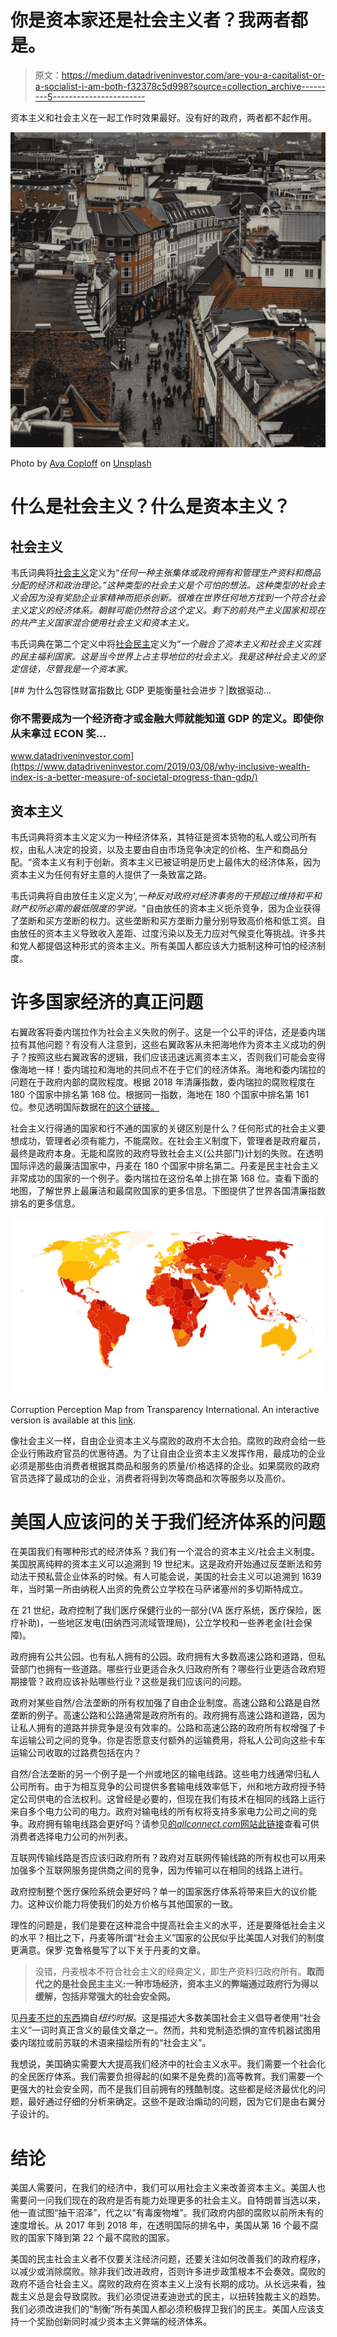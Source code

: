 # 你是资本家还是社会主义者？我两者都是。

> 原文：<https://medium.datadriveninvestor.com/are-you-a-capitalist-or-a-socialist-i-am-both-f32378c5d998?source=collection_archive---------5----------------------->

资本主义和社会主义在一起工作时效果最好。没有好的政府，两者都不起作用。

![](img/6cb59a487165a2947926a0a34914308d.png)

Photo by [Ava Coploff](https://unsplash.com/@avaluria?utm_source=medium&utm_medium=referral) on [Unsplash](https://unsplash.com?utm_source=medium&utm_medium=referral)

# 什么是社会主义？什么是资本主义？

## 社会主义

韦氏词典将[社会主义](https://www.merriam-webster.com/dictionary/socialism)定义为“*任何一种主张集体或政府拥有和管理生产资料和商品分配的经济和政治理论。”这种类型的社会主义是个可怕的想法。这种类型的社会主义会因为没有奖励企业家精神而扼杀创新。很难在世界任何地方找到一个符合社会主义定义的经济体系。朝鲜可能仍然符合这个定义。剩下的前共产主义国家和现在的共产主义国家混合使用社会主义和资本主义。*

韦氏词典在第二个定义中将[社会民主](https://www.merriam-webster.com/dictionary/social%20democracy)定义为“*一个融合了资本主义和社会主义实践的民主福利国家。这是当今世界上占主导地位的社会主义。我是这种社会主义的坚定信徒，尽管我是一个资本家。*

[](https://www.datadriveninvestor.com/2019/03/08/why-inclusive-wealth-index-is-a-better-measure-of-societal-progress-than-gdp/) [## 为什么包容性财富指数比 GDP 更能衡量社会进步？|数据驱动…

### 你不需要成为一个经济奇才或金融大师就能知道 GDP 的定义。即使你从未拿过 ECON 奖…

www.datadriveninvestor.com](https://www.datadriveninvestor.com/2019/03/08/why-inclusive-wealth-index-is-a-better-measure-of-societal-progress-than-gdp/) 

## 资本主义

韦氏词典将资本主义定义为一种经济体系，其特征是资本货物的私人或公司所有权，由私人决定的投资，以及主要由自由市场竞争决定的价格、生产和商品分配。“资本主义有利于创新。资本主义已被证明是历史上最伟大的经济体系，因为资本主义为任何有好主意的人提供了一条致富之路。

韦氏词典将自由放任主义定义为‘*,一种反对政府对经济事务的干预超过维持和平和财产权所必需的最低限度的学说。*“自由放任的资本主义扼杀竞争，因为企业获得了垄断和买方垄断的权力。这些垄断和买方垄断力量分别导致高价格和低工资。自由放任的资本主义导致收入差距、过度污染以及无力应对气候变化等挑战。许多共和党人都提倡这种形式的资本主义。所有美国人都应该大力抵制这种可怕的经济制度。

# 许多国家经济的真正问题

右翼政客将委内瑞拉作为社会主义失败的例子。这是一个公平的评估，还是委内瑞拉有其他问题？有没有人注意到，这些右翼政客从未把海地作为资本主义成功的例子？按照这些右翼政客的逻辑，我们应该迅速远离资本主义，否则我们可能会变得像海地一样！委内瑞拉和海地的共同点不在于它们的经济体系。海地和委内瑞拉的问题在于政府内部的腐败程度。根据 2018 年清廉指数，委内瑞拉的腐败程度在 180 个国家中排名第 168 位。根据同一指数，海地在 180 个国家中排名第 161 位。参见透明国际数据在[的这个链接。](https://www.transparency.org/cpi2018)

社会主义行得通的国家和行不通的国家的关键区别是什么？任何形式的社会主义要想成功，管理者必须有能力，不能腐败。在社会主义制度下，管理者是政府雇员，最终是政府本身。无能和腐败的政府导致社会主义(公共部门)计划的失败。在透明国际评选的最廉洁国家中，丹麦在 180 个国家中排名第二。丹麦是民主社会主义非常成功的国家的一个例子。委内瑞拉在这份名单上排在第 168 位。查看下面的地图，了解世界上最廉洁和最腐败国家的更多信息。下图提供了世界各国清廉指数排名的更多信息。

![](img/7bc2b8d808d8b316f5f8dd3839be52b8.png)

Corruption Perception Map from Transparency International. An interactive version is available at this [link](https://www.transparency.org/cpi2018).

像社会主义一样，自由企业资本主义与腐败的政府不太合拍。腐败的政府会给一些企业行贿政府官员的优惠待遇。为了让自由企业资本主义发挥作用，最成功的企业必须是那些由消费者根据其商品和服务的质量/价格选择的企业。如果腐败的政府官员选择了最成功的企业，消费者将得到次等商品和次等服务以及高价。

# 美国人应该问的关于我们经济体系的问题

在美国我们有哪种形式的经济体系？我们有一个混合的资本主义/社会主义制度。美国脱离纯粹的资本主义可以追溯到 19 世纪末。这是政府开始通过反垄断法和劳动法干预私营企业体系的时候。有人可能会说，美国的社会主义可以追溯到 1639 年，当时第一所由纳税人出资的免费公立学校在马萨诸塞州的多切斯特成立。

在 21 世纪，政府控制了我们医疗保健行业的一部分(VA 医疗系统，医疗保险，医疗补助)，一些地区发电(田纳西河流域管理局)，公立学校和一些养老金(社会保障)。

政府拥有公共公园。也有私人拥有的公园。政府拥有大多数高速公路和道路，但私营部门也拥有一些道路。哪些行业更适合永久归政府所有？哪些行业更适合政府短期接管？政府应该补贴哪些行业？这些是我们应该问的问题。

政府对某些自然/合法垄断的所有权加强了自由企业制度。高速公路和公路是自然垄断的例子。高速公路和公路通常是政府所有的。政府拥有高速公路和道路，因为让私人拥有的道路并排竞争是没有效率的。公路和高速公路的政府所有权增强了卡车运输公司之间的竞争。你是否愿意支付额外的运输费用，将私人公司向这些卡车运输公司收取的过路费包括在内？

自然/合法垄断的另一个例子是一个州或地区的输电线路。这些电力线通常归私人公司所有。由于为相互竞争的公司提供多套输电线效率低下，州和地方政府授予特定公司供电的合法权利。这曾经是必要的，但现在我们有技术在相同的线路上运行来自多个电力公司的电力。政府对输电线的所有权将支持多家电力公司之间的竞争。政府拥有输电线路会更好吗？请参见[的*allconnect.com*网站此链接](https://www.allconnect.com/electricity)查看可供消费者选择电力公司的州列表。

互联网传输线路是否应该归政府所有？政府对互联网传输线路的所有权也可以用来加强多个互联网服务提供商之间的竞争，因为传输可以在相同的线路上进行。

政府控制整个医疗保险系统会更好吗？单一的国家医疗体系将带来巨大的议价能力。这种议价能力将使我们的处方价格与其他国家的一致。

理性的问题是，我们是要在这种混合中提高社会主义的水平，还是要降低社会主义的水平？相比之下，丹麦等所谓“社会主义”国家的公民似乎比美国人对我们的制度更满意。保罗·克鲁格曼写了以下关于丹麦的文章。

> 没错，丹麦根本不符合社会主义的经典定义，即生产资料归政府所有。**取而代之的是社会民主主义:一种市场经济，资本主义的弊端通过政府行为得以缓解，包括非常强大的社会安全网。**

见[丹麦不烂的东西](https://www.nytimes.com/2018/08/16/opinion/denmark-socialism-fox.html)摘自*纽约时报*。这是描述大多数美国社会主义倡导者使用“社会主义”一词时真正含义的最佳文章之一。然而，共和党制造恐惧的宣传机器试图用委内瑞拉或前苏联的术语来描绘所有的“社会主义”。

我想说，美国确实需要大大提高我们经济中的社会主义水平。我们需要一个社会化的全民医疗体系。我们需要负担得起的(如果不是免费的)高等教育。我们需要一个更强大的社会安全网，而不是我们目前拥有的残酷制度。这些都是经济最优化的问题，最好通过仔细的分析来确定。这些不是政治煽动的问题，因为它们是由右翼分子设计的。

# 结论

美国人需要问，在我们的经济中，我们可以用社会主义来改善资本主义。美国人也需要问一问我们现在的政府是否有能力处理更多的社会主义。自特朗普当选以来，他一直试图“抽干沼泽”，代之以“有毒废物堆”。我们政府内部的腐败以前所未有的速度增长。从 2017 年到 2018 年，在透明国际的排名中，美国从第 16 个最不腐败的国家下降到第 22 个最不腐败的国家。

美国的民主社会主义者不仅要关注经济问题，还要关注如何改善我们的政府程序，以减少或消除腐败。除非我们改进政府，否则许多进步政策根本不会奏效。腐败的政府不适合社会主义。腐败的政府在资本主义上没有长期的成功。从长远来看，独裁主义总是会导致腐败。我们必须促进麦迪逊式的民主，以扭转独裁主义的趋势。我们必须改进我们的“制衡”所有美国人都必须积极捍卫我们的民主。美国人应该支持一个奖励创新同时减少资本主义弊端的经济体系。